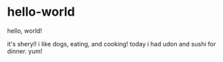 # hello-world
hello, world!

it's sheryl! i like dogs, eating, and cooking! today i had udon and sushi for dinner.
yum!
